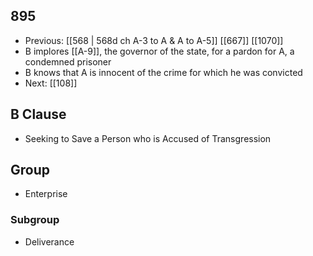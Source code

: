 ## 895
- Previous: [[568 | 568d ch A-3 to A &amp; A to A-5]] [[667]] [[1070]] 
- B implores [[A-9]], the governor of the state, for a pardon for A, a condemned prisoner
- B knows that A is innocent of the crime for which he was convicted
- Next: [[108]] 

## B Clause
- Seeking to Save a Person who is Accused of Transgression

## Group
- Enterprise

### Subgroup
- Deliverance


